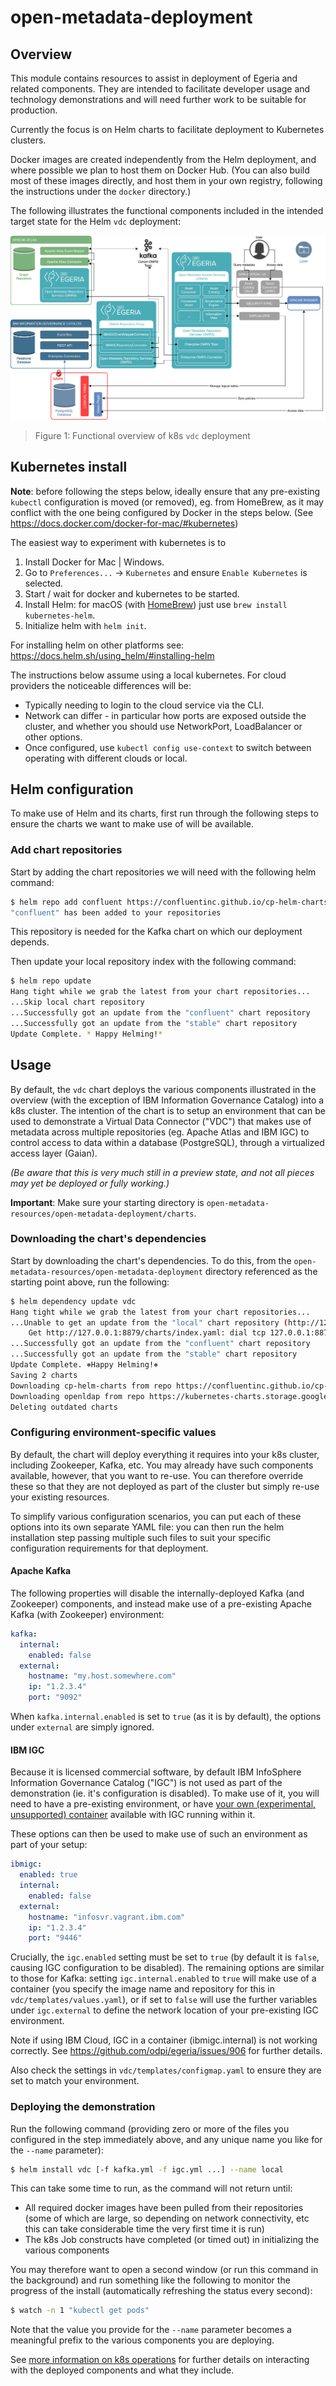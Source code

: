 <!-- SPDX-License-Identifier: CC-BY-4.0 -->
<!-- Copyright Contributors to the Egeria project. -->

# open-metadata-deployment

## Overview

This module contains resources to assist in deployment of Egeria and related components. They are intended to
facilitate developer usage and technology demonstrations and will need further work to be suitable for production.

Currently the focus is on Helm charts to facilitate deployment to Kubernetes clusters.

Docker images are created independently from the Helm deployment, and where possible we plan to host them on Docker Hub.
(You can also build most of these images directly, and host them in your own registry, following the instructions under
the `docker` directory.)

The following illustrates the functional components included in the intended target state for the Helm `vdc` deployment:

![Functional overview](docs/vdc_overview.png)

> Figure 1: Functional overview of k8s `vdc` deployment

## Kubernetes install

**Note**: before following the steps below, ideally ensure that any pre-existing `kubectl`
configuration is moved (or removed), eg. from HomeBrew, as it may conflict with the one being
configured by Docker in the steps below.
(See https://docs.docker.com/docker-for-mac/#kubernetes)

The easiest way to experiment with kubernetes is to

1. Install Docker for Mac | Windows.
1. Go to `Preferences...` -> `Kubernetes` and ensure `Enable Kubernetes` is selected.
1. Start / wait for docker and kubernetes to be started.
1. Install Helm: for macOS (with [HomeBrew](https://brew.sh)) just use `brew install kubernetes-helm`.
1. Initialize helm with `helm init`.

For installing helm on other platforms see: https://docs.helm.sh/using_helm/#installing-helm

The instructions below assume using a local kubernetes. For cloud providers the noticeable differences will be:

- Typically needing to login to the cloud service via the CLI.
- Network can differ - in particular how ports are exposed outside the cluster, and whether you should use NetworkPort,
    LoadBalancer or other options.
- Once configured, use `kubectl config use-context` to switch between operating with different clouds or local.

## Helm configuration

To make use of Helm and its charts, first run through the following steps to ensure the charts we
want to make use of will be available.

### Add chart repositories

Start by adding the chart repositories we will need with the following helm command:

```bash
$ helm repo add confluent https://confluentinc.github.io/cp-helm-charts/
"confluent" has been added to your repositories
```

This repository is needed for the Kafka chart on which our deployment depends.

Then update your local repository index with the following command:

```bash
$ helm repo update
Hang tight while we grab the latest from your chart repositories...
...Skip local chart repository
...Successfully got an update from the "confluent" chart repository
...Successfully got an update from the "stable" chart repository
Update Complete. * Happy Helming!*
```

## Usage

By default, the `vdc` chart deploys the various components illustrated in the overview (with the exception of IBM
Information Governance Catalog) into a k8s cluster. The intention of the chart is to setup an environment that can be
used to demonstrate a Virtual Data Connector ("VDC") that makes use of metadata across multiple repositories (eg. Apache
Atlas and IBM IGC) to control access to data within a database (PostgreSQL), through a virtualized access layer (Gaian).

*(Be aware that this is very much still in a preview state, and not all pieces may yet be deployed or fully working.)*

**Important**: Make sure your starting directory is `open-metadata-resources/open-metadata-deployment/charts`.

### Downloading the chart's dependencies

Start by downloading the chart's dependencies. To do this, from the `open-metadata-resources/open-metadata-deployment`
directory referenced as the starting point above, run the following:

```bash
$ helm dependency update vdc
Hang tight while we grab the latest from your chart repositories...
...Unable to get an update from the "local" chart repository (http://127.0.0.1:8879/charts):
	Get http://127.0.0.1:8879/charts/index.yaml: dial tcp 127.0.0.1:8879: connect: connection refused
...Successfully got an update from the "confluent" chart repository
...Successfully got an update from the "stable" chart repository
Update Complete. ⎈Happy Helming!⎈
Saving 2 charts
Downloading cp-helm-charts from repo https://confluentinc.github.io/cp-helm-charts/
Downloading openldap from repo https://kubernetes-charts.storage.googleapis.com/
Deleting outdated charts
```

### Configuring environment-specific values

By default, the chart will deploy everything it requires into your k8s cluster, including Zookeeper, Kafka, etc. You
may already have such components available, however, that you want to re-use. You can therefore override these so that
they are not deployed as part of the cluster but simply re-use your existing resources.

To simplify various configuration scenarios, you can put each of these options into its own separate YAML file: you can
then run the helm installation step passing multiple such files to suit your specific configuration requirements for
that deployment.

#### Apache Kafka

The following properties will disable the internally-deployed Kafka (and Zookeeper) components, and instead make use of
a pre-existing Apache Kafka (with Zookeeper) environment:

```yaml
kafka:
  internal:
    enabled: false
  external:
    hostname: "my.host.somewhere.com"
    ip: "1.2.3.4"
    port: "9092"
```

When `kafka.internal.enabled` is set to `true` (as it is by default), the options under `external` are simply ignored.

#### IBM IGC

Because it is licensed commercial software, by default IBM InfoSphere Information Governance Catalog ("IGC") is not
used as part of the demonstration (ie. it's configuration is disabled). To make use of it, you will need to have a
pre-existing environment, or have [your own (experimental, unsupported) container](https://github.com/IBM/ansible-role-infosvr/tree/master/docker)
available with IGC running within it.

These options can then be used to make use of such an environment as part of your setup:

```yaml
ibmigc:
  enabled: true
  internal:
    enabled: false
  external:
    hostname: "infosvr.vagrant.ibm.com"
    ip: "1.2.3.4"
    port: "9446"
```

Crucially, the `igc.enabled` setting must be set to `true` (by default it is `false`, causing IGC configuration to be
disabled). The remaining options are similar to those for Kafka: setting `igc.internal.enabled` to `true` will make use
of a container (you specify the image name and repository for this in `vdc/templates/values.yaml`), or if set to `false`
will use the further variables under `igc.external` to define the network location of your pre-existing IGC environment.

Note if using IBM Cloud, IGC in a container (ibmigc.internal) is not working correctly. See https://github.com/odpi/egeria/issues/906 for further details.

Also check the settings in `vdc/templates/configmap.yaml` to ensure they are set to match your environment.

### Deploying the demonstration

Run the following command (providing zero or more of the files you configured in the step immediately above, and any
unique name you like for the `--name` parameter):

```bash
$ helm install vdc [-f kafka.yml -f igc.yml ...] --name local
```

This can take some time to run, as the command will not return until:

- All required docker images have been pulled from their repositories (some of which are large, so depending on network
    connectivity, etc this can take considerable time the very first time it is run)
- The k8s Job constructs have completed (or timed out) in initializing the various components

You may therefore want to open a second window (or run this command in the background) and run something like the
following to monitor the progress of the install (automatically refreshing the status every second):

```bash
$ watch -n 1 "kubectl get pods"
```

Note that the value you provide for the `--name` parameter becomes a meaningful prefix to the various components you
are deploying.

See [more information on k8s operations](docs/k8s-ops.md) for further details on interacting with the deployed
components and what they include.
